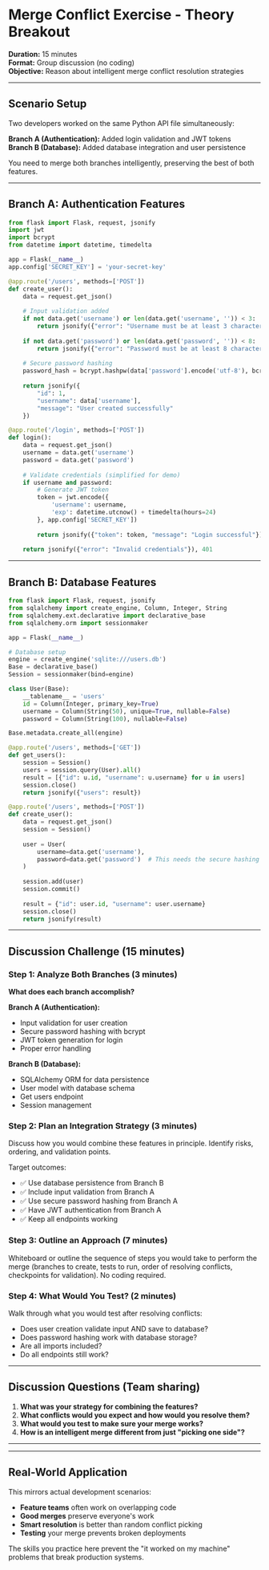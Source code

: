 # Merge Conflict Exercise - Theory Breakout

**Duration:** 15 minutes  
**Format:** Group discussion (no coding)  
**Objective:** Reason about intelligent merge conflict resolution strategies

---

## Scenario Setup

Two developers worked on the same Python API file simultaneously:

**Branch A (Authentication):** Added login validation and JWT tokens  
**Branch B (Database):** Added database integration and user persistence

You need to merge both branches intelligently, preserving the best of both features.

---

## Branch A: Authentication Features

```python
from flask import Flask, request, jsonify
import jwt
import bcrypt
from datetime import datetime, timedelta

app = Flask(__name__)
app.config['SECRET_KEY'] = 'your-secret-key'

@app.route('/users', methods=['POST'])
def create_user():
    data = request.get_json()
    
    # Input validation added
    if not data.get('username') or len(data.get('username', '')) < 3:
        return jsonify({"error": "Username must be at least 3 characters"}), 400
    
    if not data.get('password') or len(data.get('password', '')) < 8:
        return jsonify({"error": "Password must be at least 8 characters"}), 400
    
    # Secure password hashing
    password_hash = bcrypt.hashpw(data['password'].encode('utf-8'), bcrypt.gensalt())
    
    return jsonify({
        "id": 1, 
        "username": data['username'],
        "message": "User created successfully"
    })

@app.route('/login', methods=['POST'])
def login():
    data = request.get_json()
    username = data.get('username')
    password = data.get('password')
    
    # Validate credentials (simplified for demo)
    if username and password:
        # Generate JWT token
        token = jwt.encode({
            'username': username,
            'exp': datetime.utcnow() + timedelta(hours=24)
        }, app.config['SECRET_KEY'])
        
        return jsonify({"token": token, "message": "Login successful"})
    
    return jsonify({"error": "Invalid credentials"}), 401
```

---

## Branch B: Database Features

```python
from flask import Flask, request, jsonify
from sqlalchemy import create_engine, Column, Integer, String
from sqlalchemy.ext.declarative import declarative_base
from sqlalchemy.orm import sessionmaker

app = Flask(__name__)

# Database setup
engine = create_engine('sqlite:///users.db')
Base = declarative_base()
Session = sessionmaker(bind=engine)

class User(Base):
    __tablename__ = 'users'
    id = Column(Integer, primary_key=True)
    username = Column(String(50), unique=True, nullable=False)
    password = Column(String(100), nullable=False)

Base.metadata.create_all(engine)

@app.route('/users', methods=['GET'])
def get_users():
    session = Session()
    users = session.query(User).all()
    result = [{"id": u.id, "username": u.username} for u in users]
    session.close()
    return jsonify({"users": result})

@app.route('/users', methods=['POST'])
def create_user():
    data = request.get_json()
    session = Session()
    
    user = User(
        username=data.get('username'),
        password=data.get('password')  # This needs the secure hashing from Branch A!
    )
    
    session.add(user)
    session.commit()
    
    result = {"id": user.id, "username": user.username}
    session.close()
    return jsonify(result)
```

---

## Discussion Challenge (15 minutes)

### Step 1: Analyze Both Branches (3 minutes)
**What does each branch accomplish?**

**Branch A (Authentication):**
- Input validation for user creation
- Secure password hashing with bcrypt
- JWT token generation for login
- Proper error handling

**Branch B (Database):**
- SQLAlchemy ORM for data persistence  
- User model with database schema
- Get users endpoint
- Session management

### Step 2: Plan an Integration Strategy (3 minutes)
Discuss how you would combine these features in principle. Identify risks, ordering, and validation points.

Target outcomes:
- ✅ Use database persistence from Branch B
- ✅ Include input validation from Branch A
- ✅ Use secure password hashing from Branch A
- ✅ Have JWT authentication from Branch A
- ✅ Keep all endpoints working

### Step 3: Outline an Approach (7 minutes)
Whiteboard or outline the sequence of steps you would take to perform the merge (branches to create, tests to run, order of resolving conflicts, checkpoints for validation). No coding required.

### Step 4: What Would You Test? (2 minutes)
Walk through what you would test after resolving conflicts:
- Does user creation validate input AND save to database?
- Does password hashing work with database storage?
- Are all imports included?
- Do all endpoints still work?

---

## Discussion Questions (Team sharing)

1. **What was your strategy for combining the features?**
2. **What conflicts would you expect and how would you resolve them?**
3. **What would you test to make sure your merge works?**
4. **How is an intelligent merge different from just "picking one side"?**

---

---

## Real-World Application

This mirrors actual development scenarios:
- **Feature teams** often work on overlapping code
- **Good merges** preserve everyone's work
- **Smart resolution** is better than random conflict picking
- **Testing** your merge prevents broken deployments

The skills you practice here prevent the "it worked on my machine" problems that break production systems.